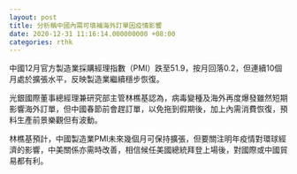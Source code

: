 ```yaml
---
layout: post
title: 分析稱中國內需可填補海外訂單因疫情影響
date: 2020-12-31 11:16:14.000000000 +08:00
categories: rthk
---
```


中國12月官方製造業採購經理指數（PMI）跌至51.9，按月回落0.2，但連續10個月處於擴張水平，反映製造業繼續穩步恢復。

光銀國際董事總經理兼研究部主管林樵基認為，病毒變種及海外再度爆發雖然短期影響海外訂單，但中國春節前會趕訂單，以免拖到假期後，加上內需消費恢復，預料生產前景樂觀但有波動。

林樵基預計，中國製造業PMI未來幾個月可保持擴張，但要關注明年疫情對環球經濟的影響，中美關係亦需時改善，相信候任美國總統拜登上場後，對國際或中國貿易都有利。
